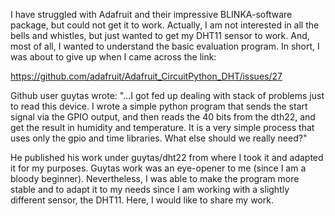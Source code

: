 I have struggled with Adafruit and their impressive BLINKA-software package, but could not get it to work. Actually, I am not interested in all the bells and whistles,
but just wanted to get my DHT11 sensor to work. And, most of all, I wanted to understand the basic evaluation program. In short, I was about to give up when I came
across the link:

https://github.com/adafruit/Adafruit_CircuitPython_DHT/issues/27

Github user guytas wrote: "...I got fed up dealing with stack of problems just to read this device. I wrote a simple python program that sends the start signal via
the GPIO output, and then reads the 40 bits from the dth22, and get the result in humidity and temperature. It is a very simple process that uses only the gpio and
time libraries. What else should we really need?"

He published his work under guytas/dht22 from where I took it and adapted it for my purposes. Guytas work was an eye-opener to me (since I am a bloody beginner).
Nevertheless, I was able to make the program more stable and to adapt it to my needs since I am working with a slightly different sensor, the DHT11.
Here, I would like to share my work.
